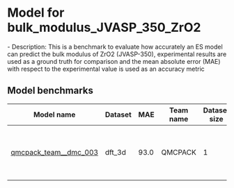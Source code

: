 # Model for bulk_modulus_JVASP_350_ZrO2
<!--benchmark_description--> - Description: This is a benchmark to evaluate how accurately an ES model can predict the bulk modulus of ZrO2 (JVASP-350), experimental results are used as a ground truth for comparison and the mean absolute error (MAE) with respect to the experimental value is used as an accuracy metric


<h2>Model benchmarks</h2>
<table style="width:100%" id="j_table">
 <thead>
  <tr>
<th>Model name</th>
    <th>Dataset</th>
   <!-- <th>Method</th>-->
    <th>MAE</th>
    <th>Team name</th>
    <th>Dataset size</th>
    <th>Date submitted</th>
    <th>Notes</th>
  </tr>
 </thead>
<!--table_content--><tr><td><a href="https://github.com/usnistgov/jarvis_leaderboard/tree/main/jarvis_leaderboard/contributions/qmcpack_team__dmc_003" target="_blank">qmcpack_team__dmc_003</a></td><td>dft_3d</td><td>93.0</td><td>QMCPACK</td><td>1</td><td>05-15-2023</td><td><a href="https://github.com/usnistgov/jarvis_leaderboard/tree/main/jarvis_leaderboard/contributions/qmcpack_team__dmc_003/ES-SinglePropertyPrediction-bulk_modulus_JVASP_350_ZrO2-dft_3d-test-mae.csv.zip" target="_blank">CSV</a>, <a href="https://github.com/usnistgov/jarvis_leaderboard/tree/main/jarvis_leaderboard/benchmarks/ES/SinglePropertyPrediction/dft_3d_bulk_modulus_JVASP_350_ZrO2.json.zip" target="_blank">JSON</a>, <a href="https://github.com/usnistgov/jarvis_leaderboard/tree/main/jarvis_leaderboard/contributions/qmcpack_team__dmc_003/run.sh " target="_blank">run.sh</a>, <a href="https://github.com/usnistgov/jarvis_leaderboard/tree/main/jarvis_leaderboard/contributions/qmcpack_team__dmc_003/metadata.json " target="_blank">Info</a>, <a href="https://www.ctcms.nist.gov/~knc6/static/JARVIS-DFT/JVASP-350.xml " target="_blank">JVASP-350</a></td></tr><!--table_content-->
</table>